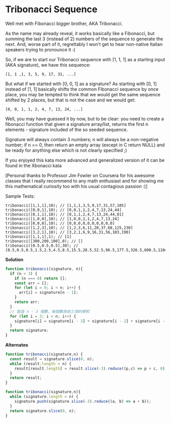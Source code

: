 # Tribonacci Sequence

Well met with Fibonacci bigger brother, AKA Tribonacci.

As the name may already reveal, it works basically like a Fibonacci, but summing the last 3 (instead of 2) numbers of the sequence to generate the next. And, worse part of it, regrettably I won't get to hear non-native Italian speakers trying to pronounce it :(

So, if we are to start our Tribonacci sequence with [1, 1, 1] as a starting input (AKA signature), we have this sequence:

    [1, 1 ,1, 3, 5, 9, 17, 31, ...]

But what if we started with [0, 0, 1] as a signature? As starting with [0, 1] instead of [1, 1] basically shifts the common Fibonacci sequence by once place, you may be tempted to think that we would get the same sequence shifted by 2 places, but that is not the case and we would get:

    [0, 0, 1, 1, 2, 4, 7, 13, 24, ...]

Well, you may have guessed it by now, but to be clear: you need to create a fibonacci function that given a signature array/list, returns the first n elements - signature included of the so seeded sequence.

Signature will always contain 3 numbers; n will always be a non-negative number; if n == 0, then return an empty array (except in C return NULL) and be ready for anything else which is not clearly specified ;)

If you enjoyed this kata more advanced and generalized version of it can be found in the Xbonacci kata

[Personal thanks to Professor Jim Fowler on Coursera for his awesome classes that I really recommend to any math enthusiast and for showing me this mathematical curiosity too with his usual contagious passion :)]

Sample Tests:

    tribonacci([1,1,1],10); // [1,1,1,3,5,9,17,31,57,105]
    tribonacci([0,0,1],10); // [0,0,1,1,2,4,7,13,24,44]
    tribonacci([0,1,1],10); // [0,1,1,2,4,7,13,24,44,81]
    tribonacci([1,0,0],10); // [1,0,0,1,1,2,4,7,13,24]
    tribonacci([0,0,0],10); // [0,0,0,0,0,0,0,0,0,0]
    tribonacci([1,2,3],10); // [1,2,3,6,11,20,37,68,125,230]
    tribonacci([3,2,1],10); // [3,2,1,6,9,16,31,56,103,190]
    tribonacci([1,1,1],1); // [1]
    tribonacci([300,200,100],0); // []
    tribonacci([0.5,0.5,0.5],30); // [0.5,0.5,0.5,1.5,2.5,4.5,8.5,15.5,28.5,52.5,96.5,177.5,326.5,600.5,1104.5,2031.5,3736.5,6872.5,12640.5,23249.5,42762.5,78652.5,144664.5,266079.5,489396.5,900140.5,1655616.5,3045153.5,5600910.5,10301680.5])

**Solution**

```js
function tribonacci(signature, n){
  if (n < 3) {
    if (n === 0) return [];
    const arr = [];
    for (let i = 0; i < n; i++) {
      arr[i] = signature[n - 1];
    }
    return arr;
  }
  // 製造 n - 3 個數，每個數為前三項的總和
  for (let i = 3; i < n; i++) {
    signature[i] = signature[i - 3] + signature[i - 2] + signature[i - 1];
  }
  return signature;
}
```

**Alternates**

```js
function tribonacci(signature,n) {
  const result = signature.slice(0, n);
  while (result.length < n) {
    result[result.length] = result.slice(-3).reduce((p,c) => p + c, 0);
  }
  return result;
}
```

```js
function tribonacci(signature,n){
  while (signature.length < n) {
    signature.push(signature.slice(-3).reduce((a, b) => a + b));
  }
  return signature.slice(0, n);
}
```